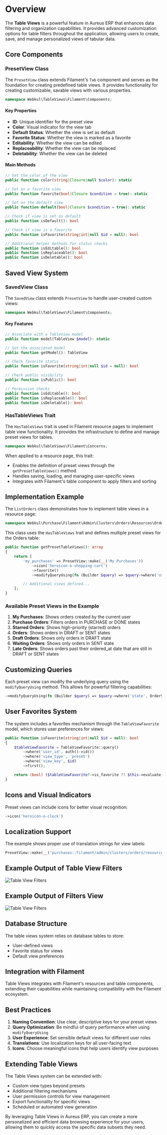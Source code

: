 # Overview

The **Table Views** is a powerful feature in Aureus ERP that enhances data filtering and organization capabilities. It provides advanced customization options for table filters throughout the application, allowing users to create, save, and manage personalized views of tabular data.

## Core Components

### PresetView Class

The `PresetView` class extends Filament's `Tab` component and serves as the foundation for creating predefined table views. It provides functionality for creating customizable, savable views with various properties.

```php
namespace Webkul\TableViews\Filament\Components;
```

#### Key Properties

- **ID**: Unique identifier for the preset view
- **Color**: Visual indicator for the view tab
- **Default Status**: Whether the view is set as default
- **Favorite Status**: Whether the view is marked as a favorite
- **Editability**: Whether the view can be edited
- **Replaceability**: Whether the view can be replaced
- **Deletability**: Whether the view can be deleted

#### Main Methods

```php
// Set the color of the view
public function color(string|Closure|null $color): static

// Set as a favorite view
public function favorite(bool|Closure $condition = true): static

// Set as the default view
public function default(bool|Closure $condition = true): static

// Check if view is set as default
public function isDefault(): bool

// Check if view is a favorite
public function isFavorite(string|int|null $id = null): bool

// Additional helper methods for status checks
public function isEditable(): bool
public function isReplaceable(): bool
public function isDeletable(): bool
```

## Saved View System

### SavedView Class

The `SavedView` class extends `PresetView` to handle user-created custom views:

```php
namespace Webkul\TableViews\Filament\Components;
```

#### Key Features

```php
// Associate with a TableView model
public function model(TableView $model): static

// Get the associated model
public function getModel(): TableView

// Check favorite status
public function isFavorite(string|int|null $id = null): bool

// Check public visibility
public function isPublic(): bool

// Permission checks
public function isEditable(): bool
public function isReplaceable(): bool
public function isDeletable(): bool
```

### HasTableViews Trait

The `HasTableViews` trait is used in Filament resource pages to implement table view functionality. It provides the infrastructure to define and manage preset views for tables.

```php
namespace Webkul\TableViews\Filament\Concerns;
```

When applied to a resource page, this trait:

- Enables the definition of preset views through the `getPresetTableViews()` method
- Handles saving, loading, and managing user-specific views
- Integrates with Filament's table component to apply filters and sorting

## Implementation Example

The `ListOrders` class demonstrates how to implement table views in a resource page:

```php
namespace Webkul\Purchase\Filament\Admin\Clusters\Orders\Resources\OrderResource\Pages;
```

This class uses the `HasTableViews` trait and defines multiple preset views for the Orders table:

```php
public function getPresetTableViews(): array
{
    return [
        'my_purchases' => PresetView::make(__('My Purchases'))
            ->icon('heroicon-o-shopping-cart')
            ->favorite()
            ->modifyQueryUsing(fn (Builder $query) => $query->where('user_id', Auth::id())),

        // Additional views defined...
    ];
}
```

### Available Preset Views in the Example

1. **My Purchases**: Shows orders created by the current user
2. **Purchase Orders**: Filters orders in PURCHASE or DONE states
3. **Starred Orders**: Shows high-priority (starred) orders
4. **Orders**: Shows orders in DRAFT or SENT states
5. **Draft Orders**: Shows only orders in DRAFT state
6. **Waiting Orders**: Shows only orders in SENT state
7. **Late Orders**: Shows orders past their ordered_at date that are still in DRAFT or SENT states

## Customizing Queries

Each preset view can modify the underlying query using the `modifyQueryUsing` method. This allows for powerful filtering capabilities:

```php
->modifyQueryUsing(fn (Builder $query) => $query->where('state', OrderState::DRAFT))
```

## User Favorites System

The system includes a favorites mechanism through the `TableViewFavorite` model, which stores user preferences for views:

```php
public function isFavorite(string|int|null $id = null): bool
{
    $tableViewFavorite = TableViewFavorite::query()
        ->where('user_id', auth()->id())
        ->where('view_type', 'preset')
        ->where('view_key', $id)
        ->first();

    return (bool) ($tableViewFavorite?->is_favorite ?? $this->evaluate($this->isFavorite));
}
```

## Icons and Visual Indicators

Preset views can include icons for better visual recognition:

```php
->icon('heroicon-o-clock')
```

## Localization Support

The example shows proper use of translation strings for view labels:

```php
PresetView::make(__('purchases::filament/admin/clusters/orders/resources/order/pages/list-orders.tabs.my-purchases'))
```

## **Example Output of Table View Filters**

![Table View Filters](./images/table-filters-view.png)

## **Example Output of Filters View**

![Table View Filters](./images/filter-view.png)

## Database Structure

The table views system relies on database tables to store:

- User-defined views
- Favorite status for views
- Default view preferences

## Integration with Filament

Table Views integrates with Filament's resources and table components, extending their capabilities while maintaining compatibility with the Filament ecosystem.

## Best Practices

1. **Naming Convention**: Use clear, descriptive keys for your preset views
2. **Query Optimization**: Be mindful of query performance when using `modifyQueryUsing`
3. **User Experience**: Set sensible default views for different user roles
4. **Translations**: Use localization keys for all user-facing text
5. **Icons**: Choose meaningful icons that help users identify view purposes

## Extending Table Views

The Table Views system can be extended with:

- Custom view types beyond presets
- Additional filtering mechanisms
- User permission controls for view management
- Export functionality for specific views
- Scheduled or automated view generation

By leveraging Table Views in Aureus ERP, you can create a more personalized and efficient data browsing experience for your users, allowing them to quickly access the specific data subsets they need.
